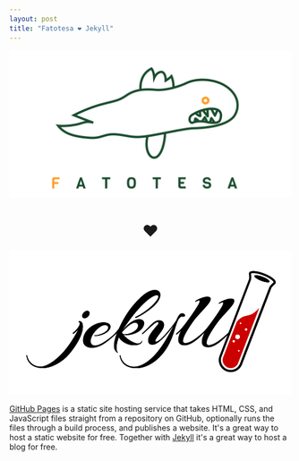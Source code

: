 ```yaml
---
layout: post
title: "Fatotesa ❤️ Jekyll"
---
```


[![Fatotesa](/assets/images/Fatotesa.png)](https://fatotesa.se)

<center>
<h1>
❤️
</h1>
</center>

[![Jekyll](/assets/images/jekyll.png)](https://jekyllrb.com/)

[GitHub Pages](https://pages.github.com/) is a static site hosting service that takes HTML, CSS, and JavaScript files straight from a repository on GitHub, optionally runs the files through a build process, and publishes a website. It's a great way to host a static website for free. Together with [Jekyll](https://jekyllrb.com/) it's a great way to host a blog for free.
